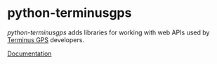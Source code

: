 # python-terminusgps

*python-terminusgps* adds libraries for working with web APIs used by [Terminus GPS](https://terminusgps.com/) developers. 

[Documentation](https://docs.terminusgps.com/)
